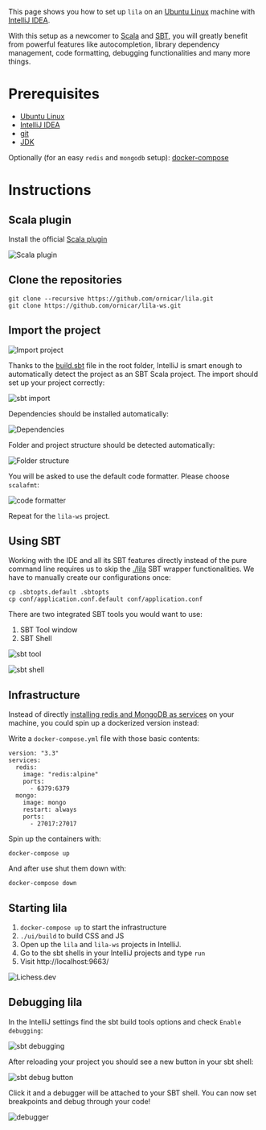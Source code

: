 This page shows you how to set up `lila` on an [Ubuntu Linux](https://releases.ubuntu.com/20.04/) machine with [IntelliJ IDEA](https://www.jetbrains.com/idea/).

With this setup as a newcomer to [Scala](https://www.scala-lang.org/) and [SBT](https://www.scala-sbt.org/), you will greatly benefit from powerful features like autocompletion, library dependency management, code formatting, debugging functionalities and many more things.

# Prerequisites
* [Ubuntu Linux](https://releases.ubuntu.com/20.04/)
* [IntelliJ IDEA](https://www.jetbrains.com/idea/)
* [git](https://git-scm.com/)
* [JDK](https://openjdk.java.net/install/)

Optionally (for an easy `redis` and `mongodb` setup): [docker-compose](https://docs.docker.com/compose/install/)

# Instructions 

## Scala plugin

Install the official [Scala plugin](https://plugins.jetbrains.com/plugin/1347-scala)

![Scala plugin](https://user-images.githubusercontent.com/401815/103236551-15a68780-493d-11eb-8a86-4885b98e94f2.png)

## Clone the repositories

    git clone --recursive https://github.com/ornicar/lila.git
    git clone https://github.com/ornicar/lila-ws.git

## Import the project

![Import project](https://user-images.githubusercontent.com/401815/103237147-ad58a580-493e-11eb-94f8-7d27ce866fde.png)

Thanks to the [build.sbt](https://github.com/ornicar/lila/blob/master/build.sbt) file in the root folder, IntelliJ is smart enough to automatically detect the project as an SBT Scala project. The import should set up your project correctly:

![sbt import](https://user-images.githubusercontent.com/401815/103237304-222bdf80-493f-11eb-80c7-aa9feb7111f9.png)

Dependencies should be installed automatically:

![Dependencies](https://user-images.githubusercontent.com/401815/103237836-c5c9bf80-4940-11eb-8237-c403a8c621f5.png)

Folder and project structure should be detected automatically:

![Folder structure](https://user-images.githubusercontent.com/401815/103237894-f90c4e80-4940-11eb-99e4-b8a1d1a24b15.png)

You will be asked to use the default code formatter. Please choose `scalafmt`:

![code formatter](https://user-images.githubusercontent.com/401815/103237986-3c66bd00-4941-11eb-9eba-27c4e8738e62.png)

Repeat for the `lila-ws` project.

## Using SBT

Working with the IDE and all its SBT features directly instead of the pure command line requires us to skip the [./lila](https://github.com/ornicar/lila/blob/master/lila) SBT wrapper functionalities.
We have to manually create our configurations once:

    cp .sbtopts.default .sbtopts
    cp conf/application.conf.default conf/application.conf

There are two integrated SBT tools you would want to use:
1. SBT Tool window
1. SBT Shell

![sbt tool](https://user-images.githubusercontent.com/401815/103238471-bcd9ed80-4942-11eb-9720-fcca259a8070.png)

![sbt shell](https://user-images.githubusercontent.com/401815/103238560-fd396b80-4942-11eb-85b9-b7c3b313cf72.png)


## Infrastructure

Instead of directly [installing redis and MongoDB as services](https://github.com/ornicar/lila/wiki/Lichess-Development-Onboarding#running-infrastructure) on your machine, you could spin up a dockerized version instead:

Write a `docker-compose.yml` file with those basic contents:

    version: "3.3"
    services:
      redis:
        image: "redis:alpine"
        ports:
          - 6379:6379
      mongo:
        image: mongo
        restart: always
        ports:
          - 27017:27017

Spin up the containers with:

    docker-compose up

And after use shut them down with: 

    docker-compose down

## Starting lila

1. `docker-compose up` to start the infrastructure 
1. `./ui/build` to build CSS and JS
1. Open up the `lila` and `lila-ws` projects in IntelliJ.
1. Go to the sbt shells in your IntelliJ projects and type `run`
1. Visit http://localhost:9663/ 

![Lichess.dev](https://user-images.githubusercontent.com/401815/103240328-f3663700-4947-11eb-8992-9a559be711ec.png)

## Debugging lila

In the IntelliJ settings find the sbt build tools options and check `Enable debugging`:

![sbt debugging](https://user-images.githubusercontent.com/401815/103239791-7e463200-4946-11eb-98f9-0fcecc06e7e0.png)

After reloading your project you should see a new button in your sbt shell:

![sbt debug button](https://user-images.githubusercontent.com/401815/103240011-09272c80-4947-11eb-9cf6-9b1d03b66a9b.png)

Click it and a debugger will be attached to your SBT shell. You can now set breakpoints and debug through your code!

![debugger](https://user-images.githubusercontent.com/401815/103240435-44762b00-4948-11eb-9b11-276775cd8e4e.png)